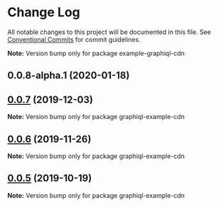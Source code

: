 # Change Log

All notable changes to this project will be documented in this file.
See [Conventional Commits](https://conventionalcommits.org) for commit guidelines.

**Note:** Version bump only for package example-graphiql-cdn

## 0.0.8-alpha.1 (2020-01-18)


## [0.0.7](https://github.com/graphql/graphiql/compare/graphiql-example-cdn@0.0.6...graphiql-example-cdn@0.0.7) (2019-12-03)

**Note:** Version bump only for package graphiql-example-cdn

## [0.0.6](https://github.com/graphql/graphiql/compare/graphiql-example-cdn@0.0.5...graphiql-example-cdn@0.0.6) (2019-11-26)

**Note:** Version bump only for package graphiql-example-cdn

## [0.0.5](https://github.com/graphql/graphiql/compare/graphiql-example-cdn@0.0.4...graphiql-example-cdn@0.0.5) (2019-10-19)

**Note:** Version bump only for package graphiql-example-cdn
